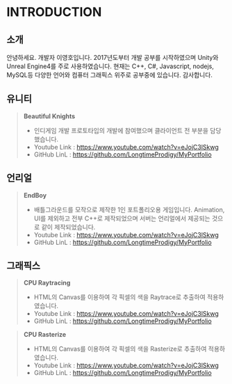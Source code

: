 # INTRODUCTION
## 소개
안녕하세요. 개발자 이영호입니다.
2017년도부터 개발 공부를 시작하였으며 Unity와 Unreal Engine4를 주로 사용하였습니다.
현재는 C++, C#, Javascript, nodejs, MySQL등 다양한 언어와 컴퓨터 그래픽스 위주로 공부중에 있습니다.
감사합니다.

## 유니티
>**Beautiful Knights**
>- 인디게임 개발 프로토타입의 개발에 참여했으며 클라이언트 전 부분을 담당했습니다.
>- Youtube Link : https://www.youtube.com/watch?v=eJojC3lSkwg
>- GitHub LinL  : https://github.com/LongtimeProdigy/MyPortfolio
## 언리얼
>**EndBoy**
>- 배틀그라운드를 모작으로 제작한 1인 포트폴리오용 게임입니다. Animation, UI를 제외하고 전부 C++로 제작되었으며 서버는 언리얼에서 제공되는 것으로 같이 제작되었습니다. 
>- Youtube Link : https://www.youtube.com/watch?v=eJojC3lSkwg
>- GitHub LinL  : https://github.com/LongtimeProdigy/MyPortfolio
## 그래픽스
>**CPU Raytracing**
>- HTML의 Canvas를 이용하여 각 픽셀의 색을 Raytrace로 추출하여 적용하였습니다.
>- Youtube Link : https://www.youtube.com/watch?v=eJojC3lSkwg
>- GitHub LinL  : https://github.com/LongtimeProdigy/MyPortfolio

>**CPU Rasterize**
>- HTML의 Canvas를 이용하여 각 픽셀의 색을 Rasterize로 추출하여 적용하였습니다.
>- Youtube Link : https://www.youtube.com/watch?v=eJojC3lSkwg
>- GitHub LinL  : https://github.com/LongtimeProdigy/MyPortfolio